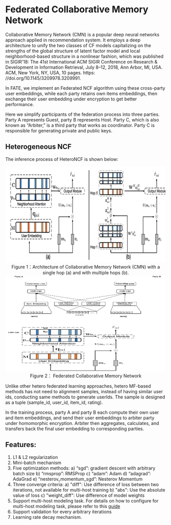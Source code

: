 # Federated Collaborative Memory Network

Collaborative Memory Network (CMN) is a popular deep neural networks approach applied in recommendation system. It
 employs a deep architecture to unify the two classes of CF models capitalizing on the strengths of the global
  structure of latent factor model and local neighborhood-based structure in a nonlinear fashion, which was published
   in SIGIR'18: The 41st International ACM SIGIR Conference on Research & Development in Information Retrieval, July 8–12, 2018, Ann Arbor, MI, USA. ACM, New York, NY, USA, 10 pages. https: //doi.org/10.1145/3209978.3209991.

In FATE, we implement an Federated NCF algorithm using these cross-party user embeddings, while each party retains own
 items embeddings, then exchange their user embedding under encryption to get better performance. 

Here we simplify participants of the federation process into three parties. Party A represents Guest, party B represents Host. Party C, which is also known as “Arbiter,” is a third party that works as coordinator. Party C is responsible for generating private and public keys.

## Heterogeneous NCF

The inference process of HeteroNCF is shown below:

<div style="text-align:center", align=center>
<img src="../images/CMN.png" alt="samples" width="500" height="300" /><br/>
Figure 1：Architecture of Collaborative Memory Network (CMN) with a single hop (a) and with multiple hops (b).</div>

<div style="text-align:center", align=center>
<img src="../images/FedCMN.png" alt="samples" width="500" height="300" /><br/>
Figure 2： Federated Collaborative Memory Network</div>

Unlike other hetero federated learning approaches, hetero MF-based methods has not need to alignment samples, instead of having similar user ids, conducting same methods to generate userIds. The sample is designed as a tuple (sample_id, user_id, item_id, rating).

In the training process, party A and party B each compute their own user and item embeddings, and send their user embeddings to arbiter party under homomorphic encryption. Arbiter then aggregates, calculates, and transfers back the final user embedding to corresponding parties. 

## Features:
1. L1 & L2 regularization
2. Mini-batch mechanism
3. Five optimization methods:
    a) “sgd”: gradient descent with arbitrary batch size
    b) “rmsprop”: RMSProp
    c) “adam”: Adam
    d) “adagrad”: AdaGrad
    e) “nesterov_momentum_sgd”: Nesterov Momentum
4. Three converge criteria:
 a) "diff": Use difference of loss between two iterations, not available for multi-host training
 b) "abs": Use the absolute value of loss
 c) "weight_diff": Use difference of model weights
5. Support multi-host modeling task. For details on how to configure for multi-host modeling task, please refer to this [guide](../../../doc/dsl_conf_setting_guide.md)
6. Support validation for every arbitrary iterations
7. Learning rate decay mechanism.